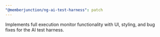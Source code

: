 ```yaml
---
"@memberjunction/ng-ai-test-harness": patch
---
```


Implements full execution monitor functionality with UI, styling, and bug fixes for the AI test harness.
